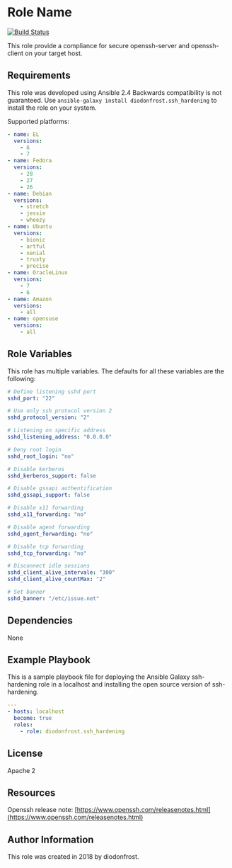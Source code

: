 # Role Name

[![Build Status](https://travis-ci.org/diodonfrost/ansible-role-ssh-hardening.svg?branch=master)](https://travis-ci.org/diodonfrost/ansible-role-ssh-hardening)

This role provide a compliance for secure openssh-server and openssh-client on your target host.

## Requirements

This role was developed using Ansible 2.4 Backwards compatibility is not guaranteed.
Use `ansible-galaxy install diodonfrost.ssh_hardening` to install the role on your system.

Supported platforms:

```yaml
- name: EL
  versions:
    - 6
    - 7
- name: Fedora
  versions:
    - 28
    - 27
    - 26
- name: Debian
  versions:
    - stretch
    - jessie
    - wheezy
- name: Ubuntu
  versions:
    - bionic
    - artful
    - xenial
    - trusty
    - precise
- name: OracleLinux
  versions:
    - 7
    - 6
- name: Amazon
  versions:
    - all
- name: opensuse
  versions:
    - all
```

## Role Variables

This role has multiple variables. The defaults for all these variables are the following:

```yaml
# Define listening sshd port
sshd_port: "22"

# Use only ssh protocol version 2
sshd_protocol_version: "2"

# Listening on specific address
sshd_listening_address: "0.0.0.0"

# Deny root login
sshd_root_login: "no"

# Disable kerberos
sshd_kerberos_support: false

# Disable gssapi authentification
sshd_gssapi_support: false

# Disable x11 forwarding
sshd_x11_forwarding: "no"

# Disable agent forwarding
sshd_agent_forwarding: "no"

# Disable tcp forwarding
sshd_tcp_forwarding: "no"

# Disconnect idle sessions
sshd_client_alive_intervale: "300"
sshd_client_alive_countMax: "2"

# Set banner
sshd_banner: "/etc/issue.net"
```

## Dependencies

None

## Example Playbook

This is a sample playbook file for deploying the Ansible Galaxy ssh-hardening role in a localhost and installing the open source version of ssh-hardening.

```yaml
---
- hosts: localhost
  become: true
  roles:
    - role: diodonfrost.ssh_hardening
```

## License

Apache 2

## Resources

Openssh release note: [https://www.openssh.com/releasenotes.html](https://www.openssh.com/releasenotes.html)

## Author Information

This role was created in 2018 by diodonfrost.
